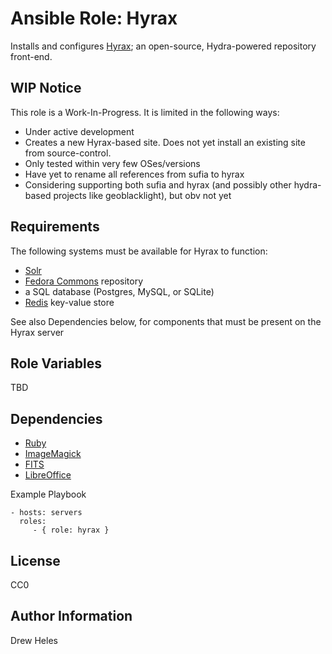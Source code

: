 Ansible Role: Hyrax
=========

Installs and configures [Hyrax](https://github.com/projecthydra-labs/hyrax); an open-source, Hydra-powered repository front-end.

WIP Notice
----------

This role is a Work-In-Progress. It is limited in the following ways:

* Under active development
* Creates a new Hyrax-based site. Does not yet install an existing site from source-control.
* Only tested within very few OSes/versions
* Have yet to rename all references from sufia to hyrax
* Considering supporting both sufia and hyrax (and possibly other hydra-based projects like geoblacklight), but obv not yet

Requirements
------------

The following systems must be available for Hyrax to function:
* [Solr](https://lucene.apache.org/solr/)
* [Fedora Commons](https://www.fedora-commons.org/) repository
* a SQL database (Postgres, MySQL, or SQLite)
* [Redis](https://redis.io/) key-value store

See also Dependencies below, for components that must be present on the Hyrax server

Role Variables
--------------

TBD

Dependencies
------------

* [Ruby](https://www.ruby-lang.org)
* [ImageMagick](https://imagemagick.org/)
* [FITS](https://projects.iq.harvard.edu/fits)
* [LibreOffice](https://www.libreoffice.org/)

Example Playbook

    - hosts: servers
      roles:
         - { role: hyrax }

License
-------

CC0

Author Information
------------------

Drew Heles
